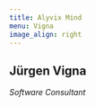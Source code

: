 ```yaml
---
title: Alyvix Mind
menu: Vigna
image_align: right
---
```


## **Jürgen** Vigna
*Software Consultant*

<a href="https://it.linkedin.com/in/j%C3%BCrgen-vigna-54023252" target="_blank"><i class="fa fa-linkedin-square fa-3x"></i></a>
